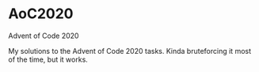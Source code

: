 # AoC2020
Advent of Code 2020

My solutions to the Advent of Code 2020 tasks. Kinda bruteforcing it most of the time, but it works.
